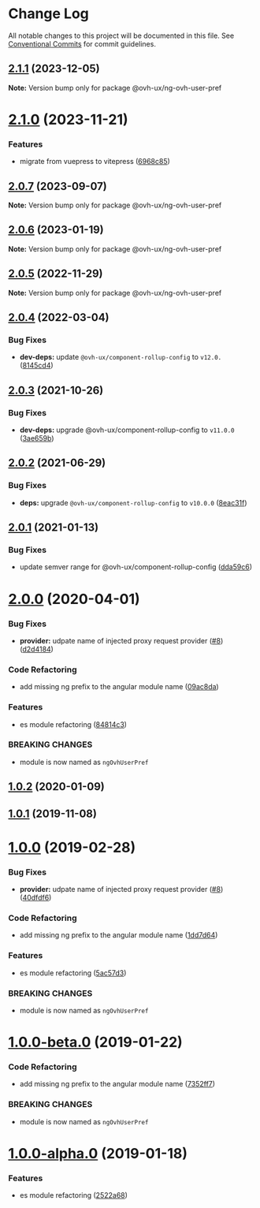 # Change Log

All notable changes to this project will be documented in this file.
See [Conventional Commits](https://conventionalcommits.org) for commit guidelines.

## [2.1.1](https://github.com/ovh/manager/compare/@ovh-ux/ng-ovh-user-pref@2.1.0...@ovh-ux/ng-ovh-user-pref@2.1.1) (2023-12-05)

**Note:** Version bump only for package @ovh-ux/ng-ovh-user-pref





# [2.1.0](https://github.com/ovh/manager/compare/@ovh-ux/ng-ovh-user-pref@2.0.7...@ovh-ux/ng-ovh-user-pref@2.1.0) (2023-11-21)


### Features

* migrate from vuepress to vitepress ([6968c85](https://github.com/ovh/manager/commit/6968c85f00e19c41bc240abb37a50e9dacf9c5e5))





## [2.0.7](https://github.com/ovh/manager/compare/@ovh-ux/ng-ovh-user-pref@2.0.6...@ovh-ux/ng-ovh-user-pref@2.0.7) (2023-09-07)

**Note:** Version bump only for package @ovh-ux/ng-ovh-user-pref





## [2.0.6](https://github.com/ovh/manager/compare/@ovh-ux/ng-ovh-user-pref@2.0.5...@ovh-ux/ng-ovh-user-pref@2.0.6) (2023-01-19)

**Note:** Version bump only for package @ovh-ux/ng-ovh-user-pref





## [2.0.5](https://github.com/ovh/manager/compare/@ovh-ux/ng-ovh-user-pref@2.0.4...@ovh-ux/ng-ovh-user-pref@2.0.5) (2022-11-29)

**Note:** Version bump only for package @ovh-ux/ng-ovh-user-pref





## [2.0.4](https://github.com/ovh/manager/compare/@ovh-ux/ng-ovh-user-pref@2.0.3...@ovh-ux/ng-ovh-user-pref@2.0.4) (2022-03-04)


### Bug Fixes

* **dev-deps:** update `@ovh-ux/component-rollup-config` to `v12.0.` ([8145cd4](https://github.com/ovh/manager/commit/8145cd44a34cec071db4b5267182705625951077))



## [2.0.3](https://github.com/ovh/manager/compare/@ovh-ux/ng-ovh-user-pref@2.0.2...@ovh-ux/ng-ovh-user-pref@2.0.3) (2021-10-26)


### Bug Fixes

* **dev-deps:** upgrade @ovh-ux/component-rollup-config to `v11.0.0` ([3ae659b](https://github.com/ovh/manager/commit/3ae659bea59244fd5660375b9dac52055cc374b0))



## [2.0.2](https://github.com/ovh/manager/compare/@ovh-ux/ng-ovh-user-pref@2.0.1...@ovh-ux/ng-ovh-user-pref@2.0.2) (2021-06-29)


### Bug Fixes

* **deps:** upgrade `@ovh-ux/component-rollup-config` to `v10.0.0` ([8eac31f](https://github.com/ovh/manager/commit/8eac31f81e46d1570c131cf55788d6435842ab6d))



## [2.0.1](https://github.com/ovh/manager/compare/@ovh-ux/ng-ovh-user-pref@2.0.0...@ovh-ux/ng-ovh-user-pref@2.0.1) (2021-01-13)


### Bug Fixes

* update semver range for @ovh-ux/component-rollup-config ([dda59c6](https://github.com/ovh/manager/commit/dda59c6b71cb4ad9ab98f06a0bf995a7eb45a1d9))



# [2.0.0](https://github.com/ovh/manager/compare/@ovh-ux/ng-ovh-user-pref@1.0.2...@ovh-ux/ng-ovh-user-pref@2.0.0) (2020-04-01)


### Bug Fixes

* **provider:** udpate name of injected proxy request provider ([#8](https://github.com/ovh/manager/issues/8)) ([d2d4184](https://github.com/ovh/manager/commit/d2d4184564bb765853436b313cf991e372458903))


### Code Refactoring

* add missing ng prefix to the angular module name ([09ac8da](https://github.com/ovh/manager/commit/09ac8da3ca228a89664bdc113e8d7b7ee1cc0648))


### Features

* es module refactoring ([84814c3](https://github.com/ovh/manager/commit/84814c3f8737fd73dbf8719faaf9210a669d7bb6))


### BREAKING CHANGES

* module is now named as `ngOvhUserPref`



## [1.0.2](https://github.com/ovh-ux/ng-ovh-user-pref/compare/v1.0.1...v1.0.2) (2020-01-09)



## [1.0.1](https://github.com/ovh-ux/ng-ovh-user-pref/compare/v1.0.0...v1.0.1) (2019-11-08)



# [1.0.0](https://github.com/ovh-ux/ng-ovh-user-pref/compare/v0.3.1...v1.0.0) (2019-02-28)


### Bug Fixes

* **provider:** udpate name of injected proxy request provider ([#8](https://github.com/ovh-ux/ng-ovh-user-pref/issues/8)) ([40dfdf6](https://github.com/ovh-ux/ng-ovh-user-pref/commit/40dfdf6))


### Code Refactoring

* add missing ng prefix to the angular module name ([1dd7d64](https://github.com/ovh-ux/ng-ovh-user-pref/commit/1dd7d64))


### Features

* es module refactoring ([5ac57d3](https://github.com/ovh-ux/ng-ovh-user-pref/commit/5ac57d3))


### BREAKING CHANGES

* module is now named as `ngOvhUserPref`



# [1.0.0-beta.0](https://github.com/ovh-ux/ng-ovh-user-pref/compare/v1.0.0-alpha.0...v1.0.0-beta.0) (2019-01-22)


### Code Refactoring

* add missing ng prefix to the angular module name ([7352ff7](https://github.com/ovh-ux/ng-ovh-user-pref/commit/7352ff7))


### BREAKING CHANGES

* module is now named as `ngOvhUserPref`



# [1.0.0-alpha.0](https://github.com/ovh-ux/ovh-angular-user-pref/compare/v0.3.1...v1.0.0-alpha.0) (2019-01-18)


### Features

* es module refactoring ([2522a68](https://github.com/ovh-ux/ovh-angular-user-pref/commit/2522a68))
